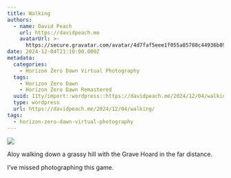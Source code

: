 ```yaml
---
title: Walking
authors:
  - name: David Peach
    url: https://davidpeach.me
    avatarUrl: >-
      https://secure.gravatar.com/avatar/4d7faf5eee1f055a85788c44936b8995eaab6dfb004e7854ec747ccb272e91ee?s=96&d=mm&r=g
date: 2024-12-04T21:10:00.000Z
metadata:
  categories:
    - Horizon Zero Dawn Virtual Photography
  tags:
    - Horizon Zero Dawn
    - Horizon Zero Dawn Remastered
  uuid: 11ty/import::wordpress::https://davidpeach.me/2024/12/04/walking/
  type: wordpress
  url: https://davidpeach.me/2024/12/04/walking/
tags:
  - horizon-zero-dawn-virtual-photography
---
```

[![](/assets/wp-173334653430112556405669446-0GyQiTMkaQAB.jpg)](/assets/wp-173334653430112556405669446-0GyQiTMkaQAB.jpg)

Aloy walking down a grassy hill with the Grave Hoard in the far distance.

I’ve missed photographing this game.